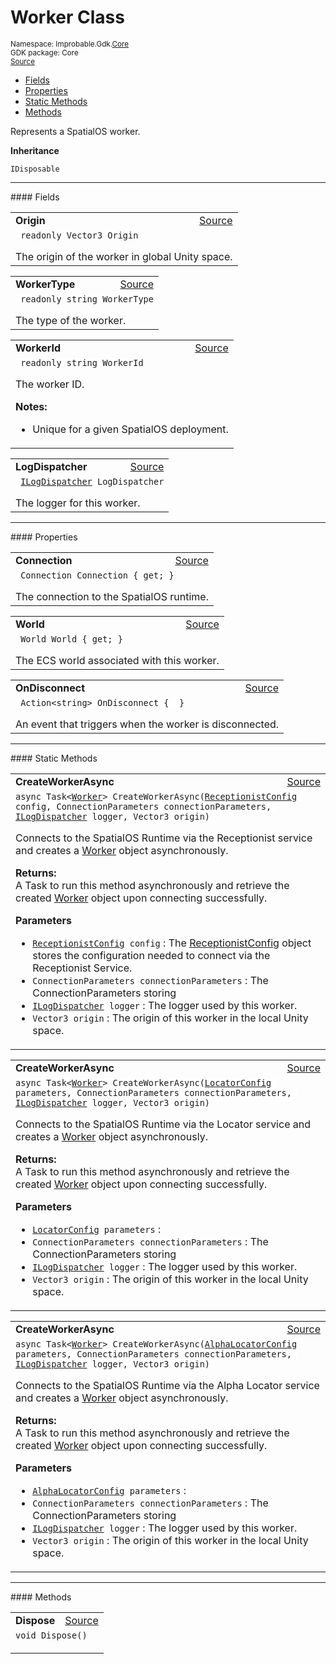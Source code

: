 
# Worker Class
<sup>
Namespace: Improbable.Gdk.<a href="{{urlRoot}}/api/core-index">Core</a><br/>
GDK package: Core<br/>
<a href="https://www.github.com/spatialos/gdk-for-unity/blob/develop/workers/unity/Packages/com.improbable.gdk.core/Worker/Worker.cs/#L15">Source</a>
<style>
a code {
                    padding: 0em 0.25em!important;
}
code {
                    background-color: #ffffff!important;
}
</style>
</sup>
<nav id="pageToc" class="page-toc"><ul><li><a href="#fields">Fields</a>
<li><a href="#properties">Properties</a>
<li><a href="#static-methods">Static Methods</a>
<li><a href="#methods">Methods</a>
</ul></nav>

</p>



<p>Represents a SpatialOS worker. </p>



</p>

<b>Inheritance</b>

<code>IDisposable</code>






</p>
<hr style="width:100%; border-top-color:#d8d8d8" />
#### Fields


</p>




<table width="100%">
    <tr>
        <td style="border-right:none"><b>Origin</b></td>
        <td style="border-left:none; text-align:right"><a href="https://www.github.com/spatialos/gdk-for-unity/blob/develop/workers/unity/Packages/com.improbable.gdk.core/Worker/Worker.cs/#L20">Source</a></td>
    </tr>
    <tr>
        <td colspan="2">
<code> readonly Vector3 Origin</code></p>
The origin of the worker in global Unity space. 

</td>
    </tr>
</table>


<table width="100%">
    <tr>
        <td style="border-right:none"><b>WorkerType</b></td>
        <td style="border-left:none; text-align:right"><a href="https://www.github.com/spatialos/gdk-for-unity/blob/develop/workers/unity/Packages/com.improbable.gdk.core/Worker/Worker.cs/#L25">Source</a></td>
    </tr>
    <tr>
        <td colspan="2">
<code> readonly string WorkerType</code></p>
The type of the worker. 

</td>
    </tr>
</table>


<table width="100%">
    <tr>
        <td style="border-right:none"><b>WorkerId</b></td>
        <td style="border-left:none; text-align:right"><a href="https://www.github.com/spatialos/gdk-for-unity/blob/develop/workers/unity/Packages/com.improbable.gdk.core/Worker/Worker.cs/#L33">Source</a></td>
    </tr>
    <tr>
        <td colspan="2">
<code> readonly string WorkerId</code></p>
The worker ID. 

</p>

<b>Notes:</b>

<ul>
<li>Unique for a given SpatialOS deployment. </li>
</ul>


</td>
    </tr>
</table>


<table width="100%">
    <tr>
        <td style="border-right:none"><b>LogDispatcher</b></td>
        <td style="border-left:none; text-align:right"><a href="https://www.github.com/spatialos/gdk-for-unity/blob/develop/workers/unity/Packages/com.improbable.gdk.core/Worker/Worker.cs/#L38">Source</a></td>
    </tr>
    <tr>
        <td colspan="2">
<code> <a href="{{urlRoot}}/api/core/i-log-dispatcher">ILogDispatcher</a> LogDispatcher</code></p>
The logger for this worker. 

</td>
    </tr>
</table>





</p>
<hr style="width:100%; border-top-color:#d8d8d8" />
#### Properties


</p>




<table width="100%">
    <tr>
        <td style="border-right:none"><b>Connection</b></td>
        <td style="border-left:none; text-align:right"><a href="https://www.github.com/spatialos/gdk-for-unity/blob/develop/workers/unity/Packages/com.improbable.gdk.core/Worker/Worker.cs/#L43">Source</a></td>
    </tr>
    <tr>
        <td colspan="2">
<code> Connection Connection { get; }</code></p>
The connection to the SpatialOS runtime. 


</td>
    </tr>
</table>


<table width="100%">
    <tr>
        <td style="border-right:none"><b>World</b></td>
        <td style="border-left:none; text-align:right"><a href="https://www.github.com/spatialos/gdk-for-unity/blob/develop/workers/unity/Packages/com.improbable.gdk.core/Worker/Worker.cs/#L48">Source</a></td>
    </tr>
    <tr>
        <td colspan="2">
<code> World World { get; }</code></p>
The ECS world associated with this worker. 


</td>
    </tr>
</table>


<table width="100%">
    <tr>
        <td style="border-right:none"><b>OnDisconnect</b></td>
        <td style="border-left:none; text-align:right"><a href="https://www.github.com/spatialos/gdk-for-unity/blob/develop/workers/unity/Packages/com.improbable.gdk.core/Worker/Worker.cs/#L55">Source</a></td>
    </tr>
    <tr>
        <td colspan="2">
<code> Action&lt;string&gt; OnDisconnect {  }</code></p>
An event that triggers when the worker is disconnected. 


</td>
    </tr>
</table>




</p>
<hr style="width:100%; border-top-color:#d8d8d8" />
#### Static Methods


</p>




<table width="100%">
    <tr>
        <td style="border-right:none"><b>CreateWorkerAsync</b></td>
        <td style="border-left:none; text-align:right"><a href="https://www.github.com/spatialos/gdk-for-unity/blob/develop/workers/unity/Packages/com.improbable.gdk.core/Worker/Worker.cs/#L135">Source</a></td>
    </tr>
    <tr>
        <td colspan="2">
<code>async Task&lt;<a href="{{urlRoot}}/api/core/worker">Worker</a>&gt; CreateWorkerAsync(<a href="{{urlRoot}}/api/core/receptionist-config">ReceptionistConfig</a> config, ConnectionParameters connectionParameters, <a href="{{urlRoot}}/api/core/i-log-dispatcher">ILogDispatcher</a> logger, Vector3 origin)</code></p>
Connects to the SpatialOS Runtime via the Receptionist service and creates a <a href="{{urlRoot}}/api/core/worker">Worker</a> object asynchronously. 
</p><b>Returns:</b></br>A Task<TResult> to run this method asynchronously and retrieve the created <a href="{{urlRoot}}/api/core/worker">Worker</a> object upon connecting successfully. 

</p>

<b>Parameters</b>

<ul>
<li><code><a href="{{urlRoot}}/api/core/receptionist-config">ReceptionistConfig</a> config</code> : The <a href="{{urlRoot}}/api/core/receptionist-config">ReceptionistConfig</a> object stores the configuration needed to connect via the Receptionist Service. </li>
<li><code>ConnectionParameters connectionParameters</code> : The ConnectionParameters storing </li>
<li><code><a href="{{urlRoot}}/api/core/i-log-dispatcher">ILogDispatcher</a> logger</code> : The logger used by this worker.</li>
<li><code>Vector3 origin</code> : The origin of this worker in the local Unity space.</li>
</ul>





</td>
    </tr>
</table>


<table width="100%">
    <tr>
        <td style="border-right:none"><b>CreateWorkerAsync</b></td>
        <td style="border-left:none; text-align:right"><a href="https://www.github.com/spatialos/gdk-for-unity/blob/develop/workers/unity/Packages/com.improbable.gdk.core/Worker/Worker.cs/#L163">Source</a></td>
    </tr>
    <tr>
        <td colspan="2">
<code>async Task&lt;<a href="{{urlRoot}}/api/core/worker">Worker</a>&gt; CreateWorkerAsync(<a href="{{urlRoot}}/api/core/locator-config">LocatorConfig</a> parameters, ConnectionParameters connectionParameters, <a href="{{urlRoot}}/api/core/i-log-dispatcher">ILogDispatcher</a> logger, Vector3 origin)</code></p>
Connects to the SpatialOS Runtime via the Locator service and creates a <a href="{{urlRoot}}/api/core/worker">Worker</a> object asynchronously. 
</p><b>Returns:</b></br>A Task<TResult> to run this method asynchronously and retrieve the created <a href="{{urlRoot}}/api/core/worker">Worker</a> object upon connecting successfully. 

</p>

<b>Parameters</b>

<ul>
<li><code><a href="{{urlRoot}}/api/core/locator-config">LocatorConfig</a> parameters</code> : </li>
<li><code>ConnectionParameters connectionParameters</code> : The ConnectionParameters storing </li>
<li><code><a href="{{urlRoot}}/api/core/i-log-dispatcher">ILogDispatcher</a> logger</code> : The logger used by this worker.</li>
<li><code>Vector3 origin</code> : The origin of this worker in the local Unity space.</li>
</ul>





</td>
    </tr>
</table>


<table width="100%">
    <tr>
        <td style="border-right:none"><b>CreateWorkerAsync</b></td>
        <td style="border-left:none; text-align:right"><a href="https://www.github.com/spatialos/gdk-for-unity/blob/develop/workers/unity/Packages/com.improbable.gdk.core/Worker/Worker.cs/#L201">Source</a></td>
    </tr>
    <tr>
        <td colspan="2">
<code>async Task&lt;<a href="{{urlRoot}}/api/core/worker">Worker</a>&gt; CreateWorkerAsync(<a href="{{urlRoot}}/api/core/alpha-locator-config">AlphaLocatorConfig</a> parameters, ConnectionParameters connectionParameters, <a href="{{urlRoot}}/api/core/i-log-dispatcher">ILogDispatcher</a> logger, Vector3 origin)</code></p>
Connects to the SpatialOS Runtime via the Alpha Locator service and creates a <a href="{{urlRoot}}/api/core/worker">Worker</a> object asynchronously. 
</p><b>Returns:</b></br>A Task<TResult> to run this method asynchronously and retrieve the created <a href="{{urlRoot}}/api/core/worker">Worker</a> object upon connecting successfully. 

</p>

<b>Parameters</b>

<ul>
<li><code><a href="{{urlRoot}}/api/core/alpha-locator-config">AlphaLocatorConfig</a> parameters</code> : </li>
<li><code>ConnectionParameters connectionParameters</code> : The ConnectionParameters storing </li>
<li><code><a href="{{urlRoot}}/api/core/i-log-dispatcher">ILogDispatcher</a> logger</code> : The logger used by this worker.</li>
<li><code>Vector3 origin</code> : The origin of this worker in the local Unity space.</li>
</ul>





</td>
    </tr>
</table>





</p>
<hr style="width:100%; border-top-color:#d8d8d8" />
#### Methods


</p>




<table width="100%">
    <tr>
        <td style="border-right:none"><b>Dispose</b></td>
        <td style="border-left:none; text-align:right"><a href="https://www.github.com/spatialos/gdk-for-unity/blob/develop/workers/unity/Packages/com.improbable.gdk.core/Worker/Worker.cs/#L271">Source</a></td>
    </tr>
    <tr>
        <td colspan="2">
<code>void Dispose()</code></p>






</td>
    </tr>
</table>





